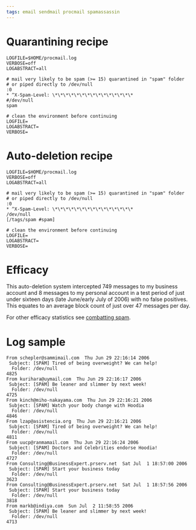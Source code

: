 ```yaml
---
tags: email sendmail procmail spamassassin
---
```


# Quarantining recipe

    LOGFILE=$HOME/procmail.log
    VERBOSE=off
    LOGABSTRACT=all

    # mail very likely to be spam (>= 15) quarantined in "spam" folder
    # or piped directly to /dev/null
    :0
    * ^X-Spam-Level: \*\*\*\*\*\*\*\*\*\*\*\*\*\*\*
    #/dev/null
    spam

    # clean the environment before continuing
    LOGFILE=
    LOGABSTRACT=
    VERBOSE=

# Auto-deletion recipe

    LOGFILE=$HOME/procmail.log
    VERBOSE=off
    LOGABSTRACT=all

    # mail very likely to be spam (>= 15) quarantined in "spam" folder
    # or piped directly to /dev/null
    :0
    * ^X-Spam-Level: \*\*\*\*\*\*\*\*\*\*\*\*\*\*\*
    /dev/null
    [/tags/spam #spam]

    # clean the environment before continuing
    LOGFILE=
    LOGABSTRACT=
    VERBOSE=

# Efficacy

This auto-deletion system intercepted 749 messages to my business account and 8 messages to my personal account in a test period of just under sixteen days (late June/early July of 2006) with no false positives. This equates to an average block count of just over 47 messages per day.

For other efficacy statistics see [combatting spam](/wiki/combatting_spam).

# Log sample

    From schepler@sammimail.com  Thu Jun 29 22:16:14 2006
     Subject: [SPAM] Tired of being overweight? We can help!
      Folder: /dev/null                                                        4825
    From kurihara@uymail.com  Thu Jun 29 22:16:17 2006
     Subject: [SPAM] Be leaner and slimmer by next week!
      Folder: /dev/null                                                        4725
    From kinch@miho-nakayama.com  Thu Jun 29 22:16:21 2006
     Subject: [SPAM] Watch your body change with Hoodia
      Folder: /dev/null                                                        4846
    From lzap@asistencia.org  Thu Jun 29 22:16:21 2006
     Subject: [SPAM] Tired of being overweight? We can help!
      Folder: /dev/null                                                        4811
    From uucp@ranmamail.com  Thu Jun 29 22:16:24 2006
     Subject: [SPAM] Doctors and Celebrities endorse Hoodia!
      Folder: /dev/null                                                        4727
    From Consulting@BusinessExpert.prserv.net  Sat Jul  1 18:57:00 2006
     Subject: [SPAM] Start your business today
      Folder: /dev/null                                                        3623
    From Consulting@BusinessExpert.prserv.net  Sat Jul  1 18:57:56 2006
     Subject: [SPAM] Start your business today
      Folder: /dev/null                                                        3818
    From markb@indiya.com  Sun Jul  2 11:58:55 2006
     Subject: [SPAM] Be leaner and slimmer by next week!
      Folder: /dev/null                                                        4713
